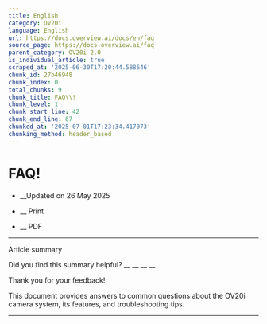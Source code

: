 ```yaml
---
title: English
category: OV20i
language: English
url: https://docs.overview.ai/docs/en/faq
source_page: https://docs.overview.ai/faq
parent_category: OV20i 2.0
is_individual_article: true
scraped_at: '2025-06-30T17:20:44.588646'
chunk_id: 27b46948
chunk_index: 0
total_chunks: 9
chunk_title: FAQ\\!
chunk_level: 1
chunk_start_line: 42
chunk_end_line: 67
chunked_at: '2025-07-01T17:23:34.417073'
chunking_method: header_based
---
```


# FAQ\!

  * __Updated on 26 May 2025



  *  __ Print

  * __ PDF




* * *

Article summary

Did you find this summary helpful?  __ __ __ __

Thank you for your feedback\!

This document provides answers to common questions about the OV20i camera system, its features, and troubleshooting tips.

* * *
